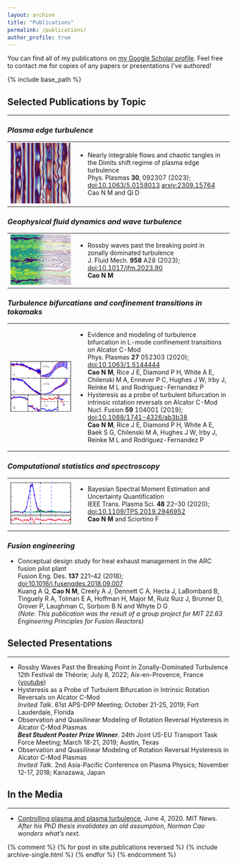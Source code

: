 ```yaml
---
layout: archive
title: "Publications"
permalink: /publications/
author_profile: true
---
```


You can find all of my publications on <a href="https://scholar.google.com/citations?user=WQRmB8MAAAAJ">my Google Scholar profile</a>. Feel free to contact me for copies of any papers or presentations I've authored!

{% include base_path %}

<!--## Upcoming Projects
-----


-->

## Selected Publications by Topic
-----

### _Plasma edge turbulence_
<table>
  <tr>
    <td width="30%"><img src="/images/bhw.jpg" alt="Graphical abstract" width="100%" /></td>
    <td>
      <ul>
        <li><span class="papertitle">Nearly integrable flows and chaotic tangles in the Dimits shift regime of plasma edge turbulence</span><br/>
        Phys. Plasmas <strong>30</strong>, 092307 (2023); <a href="https://doi.org/10.1063/5.0158013">doi:10.1063/5.0158013</a> <a href="https://arxiv.org/abs/2309.15764">arxiv:2309.15764</a><br/>
        Cao N M and Qi D</li>
      </ul>
    </td>
  </tr>
</table>

### _Geophysical fluid dynamics and wave turbulence_
<table>
  <tr>
    <td width="30%"><img src="/images/rossbywaves.jpg" alt="Graphical abstract" width="100%" /></td>
    <td>
      <ul>
        <li><span class="papertitle">Rossby waves past the breaking point in zonally dominated turbulence</span><br/>
        J. Fluid Mech. <strong>958</strong> A28 (2023); <a href="https://doi.org/10.1017/jfm.2023.90">doi:10.1017/jfm.2023.90</a><br/>
        <strong>Cao N M</strong></li>
      </ul>
    </td>
  </tr>
</table>

### _Turbulence bifurcations and confinement transitions in tokamaks_
<table>
  <tr>
    <td width="30%"><img src="/images/hysteresis.png" alt="Graphical abstract" width="100%" /></td>
    <td>
      <ul>
        <li><span class="papertitle">Evidence and modeling of turbulence bifurcation in L-mode confinement transitions on Alcator C-Mod</span><br/>
        Phys. Plasmas <strong>27</strong> 052303 (2020); <a href="https://doi.org/10.1063/1.5144444">doi:10.1063/1.5144444</a><br/>
        <strong>Cao N M</strong>, Rice J E, Diamond P H, White A E, Chilenski M A, Ennever P C, Hughes J W, Irby J, Reinke M L and Rodriguez-Fernandez P </li>
        <!-- -->
        <li><span class="papertitle">Hysteresis as a probe of turbulent bifurcation in intrinsic rotation reversals on Alcator C-Mod</span><br/>
        Nucl. Fusion <strong>59</strong> 104001 (2019); <a href="https://doi.org/10.1088/1741-4326/ab3b38">doi:10.1088/1741-4326/ab3b38</a><br/>
        <strong>Cao N M</strong>, Rice J E, Diamond P H, White A E, Baek S G, Chilenski M A, Hughes J W, Irby J, Reinke M L and Rodriguez-Fernandez P</li>
      </ul>
    </td>
  </tr>
</table>

### _Computational statistics and spectroscopy_
<table>
  <tr>
    <td width="30%"><img src="/images/bsfc.jpg" alt="Graphical abstract" width="100%" /></td>
    <td>
      <ul>
        <li><span class="papertitle">Bayesian Spectral Moment Estimation and Uncertainty Quantification</span><br/>
        IEEE Trans. Plasma Sci. <strong>48</strong> 22–30 (2020); <a href="https://doi.org/10.1109/TPS.2019.2946952">doi:10.1109/TPS.2019.2946952</a><br/>
        <strong>Cao N M</strong> and Sciortino F</li>
      </ul>
    </td>
  </tr>
</table>

### _Fusion engineering_
<ul class="publist">
  <li><span class="papertitle">Conceptual design study for heat exhaust management in the ARC fusion pilot plant</span><br/>
  Fusion Eng. Des. <strong>137</strong> 221–42 (2018); <a href="https://doi.org/10.1016/j.fusengdes.2018.09.007">doi:10.1016/j.fusengdes.2018.09.007</a><br/>
  Kuang A Q, <strong>Cao N M</strong>, Creely A J, Dennett C A, Hecla J, LaBombard B, Tinguely R A, Tolman E A, Hoffman H, Major M, Ruiz Ruiz J, Brunner D, Grover P, Laughman C, Sorbom B N and Whyte D G<br/>
  <em>(Note: This publication was the result of a group project for MIT 22.63 Engineering Principles for Fusion Reactors)</em></li>
  
</ul>

## Selected Presentations
-----
* Rossby Waves Past the Breaking Point in Zonally-Dominated Turbulence \
12th Festival de Théorie; July 8, 2022; Aix-en-Provence, France ([youtube](https://www.youtube.com/watch?v=dZbMWlpAm0E))
* Hysteresis as a Probe of Turbulent Bifurcation in Intrinsic Rotation Reversals on Alcator C-Mod \
_Invited Talk_. 61st APS-DPP Meeting; October 21-25, 2019; Fort Lauderdale, Florida
* Observation and Quasilinear Modeling of Rotation Reversal Hysteresis in Alcator C-Mod Plasmas \
___Best Student Poster Prize Winner___. 24th Joint US-EU Transport Task Force Meeting; March 18-21, 2019; Austin, Texas
* Observation and Quasilinear Modeling of Rotation Reversal Hysteresis in Alcator C-Mod Plasmas \
_Invited Talk_. 2nd Asia-Pacific Conference on Plasma Physics; November 12-17, 2018; Kanazawa, Japan


## In the Media
-----
* [Controlling plasma and plasma turbulence](https://news.mit.edu/2020/norman-cao-addressing-challenges-controlling-plasma-and-plasma-turbulence-0604), June 4, 2020. MIT News. \
_After his PhD thesis invalidates an old assumption, Norman Cao wonders what’s next._

{% comment %} 
{% for post in site.publications reversed %}
  {% include archive-single.html %}
{% endfor %}
{% endcomment %}